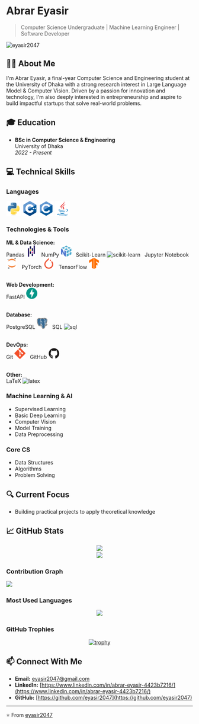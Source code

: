 # Abrar Eyasir
> Computer Science Undergraduate | Machine Learning Engineer | Software Developer

<p align="left">
  <img src="https://komarev.com/ghpvc/?username=eyasir2047&label=Profile%20views&color=0e75b6&style=flat" alt="eyasir2047" />
</p>

## 👨‍💻 About Me
I'm Abrar Eyasir, a final-year Computer Science and Engineering student at the University of Dhaka with a strong research interest in Large Language Model & Computer Vision. Driven by a passion for innovation and technology, I'm also deeply interested in entrepreneurship and aspire to build impactful startups that solve real-world problems.

## 🎓 Education
- **BSc in Computer Science & Engineering**  
  University of Dhaka  
  *2022 - Present*

## 💻 Technical Skills
### Languages
<p align="left">
  <img src="https://raw.githubusercontent.com/devicons/devicon/master/icons/python/python-original.svg" alt="python" width="40" height="40"/>
  <img src="https://raw.githubusercontent.com/devicons/devicon/master/icons/cplusplus/cplusplus-original.svg" alt="c++" width="40" height="40"/>
  <img src="https://raw.githubusercontent.com/devicons/devicon/master/icons/c/c-original.svg" alt="c" width="40" height="40"/>
  <img src="https://raw.githubusercontent.com/devicons/devicon/master/icons/java/java-original.svg" alt="java" width="40" height="40"/>
</p>

### Technologies & Tools
<p align="left">
  <!-- ML & Data Science -->
  <strong>ML & Data Science:</strong><br>
  Pandas <img src="https://raw.githubusercontent.com/devicons/devicon/master/icons/pandas/pandas-original.svg" alt="pandas" width="30" height="30"/>
  &nbsp; NumPy <img src="https://raw.githubusercontent.com/devicons/devicon/master/icons/numpy/numpy-original.svg" alt="numpy" width="30" height="30"/>
  &nbsp; Scikit-Learn <img src="https://raw.githubusercontent.com/devicons/devicon/master/icons/scikit-learn/scikit-learn-original.svg" alt="scikit-learn" width="30" height="30"/>
  &nbsp; Jupyter Notebook <img src="https://raw.githubusercontent.com/devicons/devicon/master/icons/jupyter/jupyter-original.svg" alt="jupyter" width="30" height="30"/>
  &nbsp; PyTorch <img src="https://raw.githubusercontent.com/devicons/devicon/master/icons/pytorch/pytorch-original.svg" alt="pytorch" width="30" height="30"/>
  &nbsp; TensorFlow <img src="https://raw.githubusercontent.com/devicons/devicon/master/icons/tensorflow/tensorflow-original.svg" alt="tensorflow" width="30" height="30"/>
  <br><br>

  <!-- Web Development -->
  <strong>Web Development:</strong><br>
  FastAPI <img src="https://raw.githubusercontent.com/devicons/devicon/master/icons/fastapi/fastapi-original.svg" alt="fastapi" width="30" height="30"/>
  <br><br>

  <!-- Database -->
  <strong>Database:</strong><br>
  PostgreSQL <img src="https://raw.githubusercontent.com/devicons/devicon/master/icons/postgresql/postgresql-original.svg" alt="postgresql" width="30" height="30"/>
  &nbsp; SQL <img src="https://cdn.jsdelivr.net/gh/devicons/devicon/icons/mysql/mysql-original.svg" alt="sql" width="30" height="30"/>
  <br><br>

  <!-- DevOps -->
  <strong>DevOps:</strong><br>
  Git <img src="https://raw.githubusercontent.com/devicons/devicon/master/icons/git/git-original.svg" alt="git" width="30" height="30"/>
  &nbsp; GitHub <img src="https://raw.githubusercontent.com/devicons/devicon/master/icons/github/github-original.svg" alt="github" width="30" height="30"/>
  <br><br>

  <!-- Other -->
  <strong>Other:</strong><br>
  LaTeX <img src="https://upload.wikimedia.org/wikipedia/commons/9/92/LaTeX_logo.svg" alt="latex" width="30" height="30"/>
</p>

### Machine Learning & AI
- Supervised Learning
- Basic Deep Learning
- Computer Vision 
- Model Training
- Data Preprocessing

### Core CS
- Data Structures
- Algorithms
- Problem Solving

## 🔍 Current Focus
- Building practical projects to apply theoretical knowledge

## 📈 GitHub Stats

<div align="center">
  <a href="https://github.com/eyasir2047">
    <img height="180em" src="https://github-readme-stats.vercel.app/api?username=eyasir2047&show_icons=true&theme=radical&include_all_commits=true&count_private=true"/>
  </a>
</div>

<div align="center">
  <a href="https://github.com/eyasir2047">
    <img height="180em" src="https://github-readme-streak-stats.herokuapp.com/?user=eyasir2047&theme=dark"/>
  </a>
</div>

### Contribution Graph
<a href="https://github.com/eyasir2047">
  <img src="https://github-profile-summary-cards.vercel.app/api/cards/profile-details?username=eyasir2047&theme=radical" />
</a>

### Most Used Languages
<div align="center">
  <a href="https://github.com/eyasir2047">
    <img height="180em" src="https://github-readme-stats.vercel.app/api/top-langs/?username=eyasir2047&layout=compact&langs_count=7&theme=radical"/>
  </a>
</div>

### GitHub Trophies
<p align="center">
  <a href="https://github.com/ryo-ma/github-profile-trophy">
    <img src="https://github-profile-trophy.vercel.app/?username=eyasir2047&theme=darkhub&row=1&column=6" alt="trophy" />
  </a>
</p>

## 📫 Connect With Me
- **Email:** [eyasir2047@gmail.com](mailto:eyasir2047@gmail.com)
- **LinkedIn:** [https://www.linkedin.com/in/abrar-eyasir-4423b7216/](https://www.linkedin.com/in/abrar-eyasir-4423b7216/)
- **GitHub:** [https://github.com/eyasir2047](https://github.com/eyasir2047)

---
⭐️ From [eyasir2047](https://github.com/eyasir2047)
